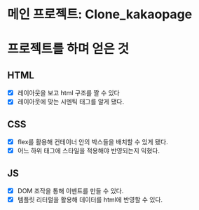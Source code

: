# 메인 프로젝트: Clone_kakaopage

# 프로젝트를 하며 얻은 것
## HTML
- [x] 레이아웃을 보고 html 구조를 짤 수 있다
- [x] 레이아웃에 맞는 시멘틱 태그를 알게 됐다.

## CSS
- [x] flex를 활용해 컨테이너 안의 박스들을 배치할 수 있게 됐다.
- [x] 어느 하위 태그에 스타일을 적용해야 반영되는지 익혔다.

## JS
- [x] DOM 조작을 통해 이벤트를 만들 수 있다.
- [x] 템플릿 리터럴을 활용해 데이터를 html에 반영할 수 있다.
